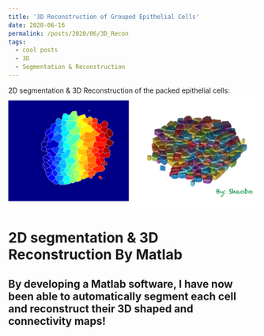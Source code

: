 ```yaml
---
title: '3D Reconstruction of Grouped Epithelial Cells'
date: 2020-06-16
permalink: /posts/2020/06/3D_Recon
tags:
  - cool posts
  - 3D
  - Segmentation & Reconstruction
---
```


2D segmentation & 3D Reconstruction of the packed epithelial cells:
![3D Reconstruct](/images/3d_reconstruction.png)

2D segmentation & 3D Reconstruction By Matlab
======
By developing a Matlab software, I have now been able to automatically segment each cell and reconstruct their 3D shaped and connectivity maps!
------
